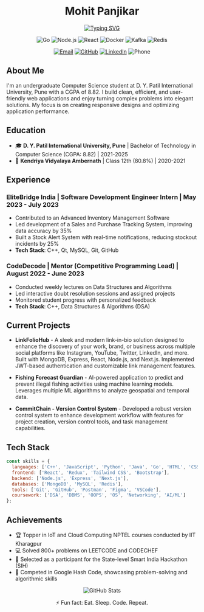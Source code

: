 <h1 align="center">Mohit Panjikar</h1>

<p align="center">
  <a href="https://git.io/typing-svg"><img src="https://readme-typing-svg.demolab.com?font=Fira+Code&weight=500&size=22&duration=3000&pause=1000&color=6C63FF&center=true&vCenter=true&repeat=false&width=435&lines=Full+Stack+Developer" alt="Typing SVG" /></a>
</p>

<p align="center">
  <img src="https://img.shields.io/badge/Go-00ADD8?style=flat-square&logo=go&logoColor=white" alt="Go" />
  <img src="https://img.shields.io/badge/Node.js-339933?style=flat-square&logo=nodedotjs&logoColor=white" alt="Node.js" />
  <img src="https://img.shields.io/badge/React-61DAFB?style=flat-square&logo=react&logoColor=black" alt="React" />
  <img src="https://img.shields.io/badge/Docker-2496ED?style=flat-square&logo=docker&logoColor=white" alt="Docker" />
  <img src="https://img.shields.io/badge/Kafka-231F20?style=flat-square&logo=apache-kafka&logoColor=white" alt="Kafka" />
  <img src="https://img.shields.io/badge/Redis-DC382D?style=flat-square&logo=redis&logoColor=white" alt="Redis" />
</p>

<p align="center">
  <a href="mailto:mohitpanjikar21@gmail.com"><img src="https://img.shields.io/badge/Email-D14836?style=flat-square&logo=gmail&logoColor=white" alt="Email" /></a>
  <a href="https://github.com/Mohitpanjikar"><img src="https://img.shields.io/badge/GitHub-181717?style=flat-square&logo=github&logoColor=white" alt="GitHub" /></a>
  <a href="https://www.linkedin.com/in/mohitpanjikar/"><img src="https://img.shields.io/badge/LinkedIn-0077B5?style=flat-square&logo=linkedin&logoColor=white" alt="LinkedIn" /></a>
  <img src="https://img.shields.io/badge/Phone-+91%207889733849-green?style=flat-square" alt="Phone" />
</p>

## About Me

I'm an undergraduate Computer Science student at D. Y. Patil International University, Pune with a CGPA of 8.82. I build clean, efficient, and user-friendly web applications and enjoy turning complex problems into elegant solutions. My focus is on creating responsive designs and optimizing application performance.

## Education

- 🎓 **D. Y. Patil International University, Pune** | Bachelor of Technology in Computer Science (CGPA: 8.82) | 2021-2025
- 🏫 **Kendriya Vidyalaya Ambernath** | Class 12th (80.8%) | 2020-2021

## Experience

### EliteBridge India | Software Development Engineer Intern | May 2023 - July 2023
- Contributed to an Advanced Inventory Management Software
- Led development of a Sales and Purchase Tracking System, improving data accuracy by 35%
- Built a Stock Alert System with real-time notifications, reducing stockout incidents by 25%
- **Tech Stack**: C++, Qt, MySQL, Git, GitHub

### CodeDecode | Mentor (Competitive Programming Lead) | August 2022 - June 2023
- Conducted weekly lectures on Data Structures and Algorithms
- Led interactive doubt resolution sessions and assigned projects
- Monitored student progress with personalized feedback
- **Tech Stack**: C++, Data Structures & Algorithms (DSA)

## Current Projects
- **LinkFolioHub** - A sleek and modern link-in-bio solution designed to enhance the discovery of your work, brand, or business across multiple social platforms like Instagram, YouTube, Twitter, LinkedIn, and more. Built with MongoDB, Express, React, Node.js, and Next.js. Implemented JWT-based authentication and customizable link management features.

- **Fishing Forecast Guardian** - AI-powered application to predict and prevent illegal fishing activities using machine learning models. Leverages multiple ML algorithms to analyze geospatial and temporal data.

- **CommitChain - Version Control System** - Developed a robust version control system to enhance development workflow with features for project creation, version control tools, and task management capabilities.

## Tech Stack

```javascript
const skills = {
  languages: ['C++', 'JavaScript', 'Python', 'Java', 'Go', 'HTML', 'CSS'],
  frontend: ['React', 'Redux', 'Tailwind CSS', 'Bootstrap'],
  backend: ['Node.js', 'Express', 'Next.js'],
  databases: ['MongoDB', 'MySQL', 'Redis'],
  tools: ['Git', 'GitHub', 'Postman', 'Figma', 'VSCode'],
  coursework: ['DSA', 'DBMS', 'OOPS', 'OS', 'Networking', 'AI/ML']
};
```

## Achievements

- 🏆 Topper in IoT and Cloud Computing NPTEL courses conducted by IIT Kharagpur
- 💻 Solved 800+ problems on LEETCODE and CODECHEF
- 🚀 Selected as a participant for the State-level Smart India Hackathon (SIH)
- 🌟 Competed in Google Hash Code, showcasing problem-solving and algorithmic skills

<p align="center">
  <img src="https://github-profile-summary-cards.vercel.app/api/cards/profile-details?username=Mohitpanjikar&theme=tokyonight" alt="GitHub Stats" />
</p>

<p align="center">⚡ Fun fact: Eat. Sleep. Code. Repeat.</p>


</p>





